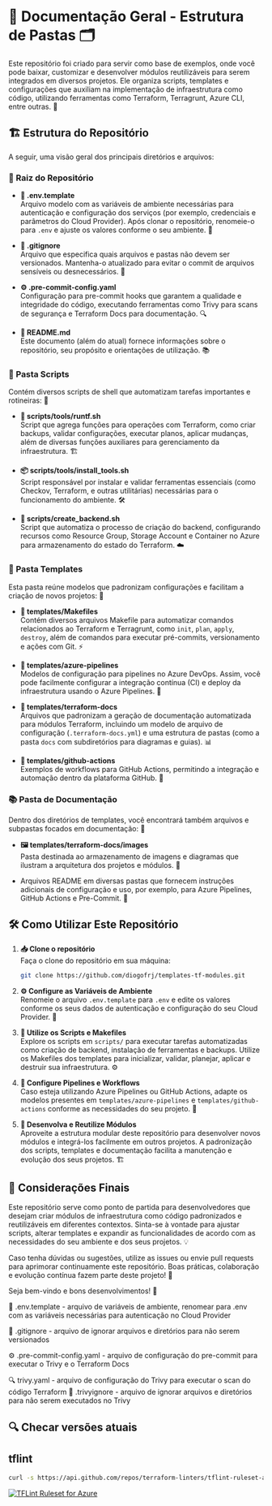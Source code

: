# 📂 Documentação Geral - Estrutura de Pastas 🗂️

Este repositório foi criado para servir como base de exemplos, onde você pode baixar, customizar e desenvolver módulos reutilizáveis para serem integrados em diversos projetos. Ele organiza scripts, templates e configurações que auxiliam na implementação de infraestrutura como código, utilizando ferramentas como Terraform, Terragrunt, Azure CLI, entre outras. 🚀

## 🏗️ Estrutura do Repositório

A seguir, uma visão geral dos principais diretórios e arquivos:

### 📍 Raiz do Repositório

- **📄 .env.template**  
  Arquivo modelo com as variáveis de ambiente necessárias para autenticação e configuração dos serviços (por exemplo, credenciais e parâmetros do Cloud Provider). Após clonar o repositório, renomeie-o para `.env` e ajuste os valores conforme o seu ambiente. 🔑

- **🚫 .gitignore**  
  Arquivo que especifica quais arquivos e pastas não devem ser versionados. Mantenha-o atualizado para evitar o commit de arquivos sensíveis ou desnecessários. 🙈

- **⚙️ .pre-commit-config.yaml**  
  Configuração para pre-commit hooks que garantem a qualidade e integridade do código, executando ferramentas como Trivy para scans de segurança e Terraform Docs para documentação. 🔍

- **📖 README.md**  
  Este documento (além do atual) fornece informações sobre o repositório, seu propósito e orientações de utilização. 📚

### 📁 Pasta Scripts

Contém diversos scripts de shell que automatizam tarefas importantes e rotineiras: 🤖

- **📜 scripts/tools/runtf.sh**  
  Script que agrega funções para operações com Terraform, como criar backups, validar configurações, executar planos, aplicar mudanças, além de diversas funções auxiliares para gerenciamento da infraestrutura. 🏗️

- **📦 scripts/tools/install_tools.sh**  
  Script responsável por instalar e validar ferramentas essenciais (como Checkov, Terraform, e outras utilitárias) necessárias para o funcionamento do ambiente. 🛠️

- **💾 scripts/create_backend.sh**  
  Script que automatiza o processo de criação do backend, configurando recursos como Resource Group, Storage Account e Container no Azure para armazenamento do estado do Terraform. ☁️

### 📂 Pasta Templates

Esta pasta reúne modelos que padronizam configurações e facilitam a criação de novos projetos: 🎨

- **📝 templates/Makefiles**  
  Contém diversos arquivos Makefile para automatizar comandos relacionados ao Terraform e Terragrunt, como `init`, `plan`, `apply`, `destroy`, além de comandos para executar pré-commits, versionamento e ações com Git. ⚡

- **🔧 templates/azure-pipelines**  
  Modelos de configuração para pipelines no Azure DevOps. Assim, você pode facilmente configurar a integração contínua (CI) e deploy da infraestrutura usando o Azure Pipelines. 🚀

- **📄 templates/terraform-docs**  
  Arquivos que padronizam a geração de documentação automatizada para módulos Terraform, incluindo um modelo de arquivo de configuração (`.terraform-docs.yml`) e uma estrutura de pastas (como a pasta `docs` com subdiretórios para diagramas e guias). 📊

- **🤖 templates/github-actions**  
  Exemplos de workflows para GitHub Actions, permitindo a integração e automação dentro da plataforma GitHub. 🐙

### 📚 Pasta de Documentação

Dentro dos diretórios de templates, você encontrará também arquivos e subpastas focados em documentação: 📖

- **🖼️ templates/terraform-docs/images**  
  Pasta destinada ao armazenamento de imagens e diagramas que ilustram a arquitetura dos projetos e módulos. 🎨

- Arquivos README em diversas pastas que fornecem instruções adicionais de configuração e uso, por exemplo, para Azure Pipelines, GitHub Actions e Pre-Commit. 📝

## 🛠️ Como Utilizar Este Repositório

1. **📥 Clone o repositório**  
   Faça o clone do repositório em sua máquina:
   ```bash
   git clone https://github.com/diogofrj/templates-tf-modules.git
   ```

2. **⚙️ Configure as Variáveis de Ambiente**  
   Renomeie o arquivo `.env.template` para `.env` e edite os valores conforme os seus dados de autenticação e configuração do seu Cloud Provider. 🔐

3. **🤖 Utilize os Scripts e Makefiles**  
   Explore os scripts em `scripts/` para executar tarefas automatizadas como criação de backend, instalação de ferramentas e backups. Utilize os Makefiles dos templates para inicializar, validar, planejar, aplicar e destruir sua infraestrutura. ⚙️

4. **🚀 Configure Pipelines e Workflows**  
   Caso esteja utilizando Azure Pipelines ou GitHub Actions, adapte os modelos presentes em `templates/azure-pipelines` e `templates/github-actions` conforme as necessidades do seu projeto. 🔄

5. **🧩 Desenvolva e Reutilize Módulos**  
   Aproveite a estrutura modular deste repositório para desenvolver novos módulos e integrá-los facilmente em outros projetos. A padronização dos scripts, templates e documentação facilita a manutenção e evolução dos seus projetos. 🏗️

## 🎯 Considerações Finais

Este repositório serve como ponto de partida para desenvolvedores que desejam criar módulos de infraestrutura como código padronizados e reutilizáveis em diferentes contextos. Sinta-se à vontade para ajustar scripts, alterar templates e expandir as funcionalidades de acordo com as necessidades do seu ambiente e dos seus projetos. 💡

Caso tenha dúvidas ou sugestões, utilize as issues ou envie pull requests para aprimorar continuamente este repositório. Boas práticas, colaboração e evolução contínua fazem parte deste projeto! 🤝

Seja bem-vindo e bons desenvolvimentos! 🚀

📄 .env.template - arquivo de variáveis de ambiente, renomear para .env com as variáveis necessárias para autenticação no Cloud Provider

🚫 .gitignore - arquivo de ignorar arquivos e diretórios para não serem versionados

⚙️ .pre-commit-config.yaml - arquivo de configuração do pre-commit para executar o Trivy e o Terraform Docs

🔍 trivy.yaml - arquivo de configuração do Trivy para executar o scan do código Terraform
🚫 .trivyignore - arquivo de ignorar arquivos e diretórios para não serem executados no Trivy


## 🔍 Checar versões atuais

## tflint

```bash
curl -s https://api.github.com/repos/terraform-linters/tflint-ruleset-azurerm/releases/latest | jq -r '.tag_name | ltrimstr("v")'
```

[![TFLint Ruleset for Azure](https://img.shields.io/github/v/release/terraform-linters/tflint-ruleset-azurerm?label=Latest%20Release)](https://github.com/terraform-linters/tflint-ruleset-azurerm/releases)

